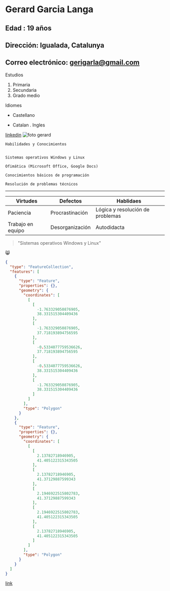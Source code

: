 # Gerard Garcia Langa
## Edad : 19 años 
## Dirección: Igualada, Catalunya
## Correo electrónico: gerigarla@gmail.com

Estudios
1. Primaria
2. Secundaria
3. Grado medio
   
Idiomes
* Castellano 
+ Catalan
. Ingles

[linkedin](https://www.linkedin.com/feed/)
![foto gerard](https://media.licdn.com/dms/image/v2/D4E03AQEDCu9p7yWFhQ/profile-displayphoto-shrink_200_200/profile-displayphoto-shrink_200_200/0/1698254646812?e=2147483647&v=beta&t=I30QQ8FdVhZGXWJW5UXTU2Ro8kyqOFyKZas0s7k2cz8)

`Habilidades y Conocimientos`

```Manejo básico de hardware y software

Sistemas operativos Windows y Linux

Ofimática (Microsoft Office, Google Docs)

Conocimientos básicos de programación

Resolución de problemas técnicos
```

---

| Virtudes          | Defectos         | Hablidaes                        |
|-------------------|------------------|----------------------------------|
| Paciencia         | Procrastinación  | Lógica y resolución de problemas |
| Trabajo en equipo | Desorganización  | Autodidacta                      |

> "Sistemas operativos Windows y Linux"

😸

```geojson
{
  "type": "FeatureCollection",
  "features": [
    {
      "type": "Feature",
      "properties": {},
      "geometry": {
        "coordinates": [
          [
            [
              -1.763329050876905,
              38.331515304409436
            ],
            [
              -1.763329050876905,
              37.718193894756595
            ],
            [
              -0.5334077759536626,
              37.718193894756595
            ],
            [
              -0.5334077759536626,
              38.331515304409436
            ],
            [
              -1.763329050876905,
              38.331515304409436
            ]
          ]
        ],
        "type": "Polygon"
      }
    },
    {
      "type": "Feature",
      "properties": {},
      "geometry": {
        "coordinates": [
          [
            [
              2.13782718946905,
              41.405122315343505
            ],
            [
              2.13782718946905,
              41.37129887599343
            ],
            [
              2.1946922515802783,
              41.37129887599343
            ],
            [
              2.1946922515802783,
              41.405122315343505
            ],
            [
              2.13782718946905,
              41.405122315343505
            ]
          ]
        ],
        "type": "Polygon"
      }
    }
  ]
}
```

[link](#Estudios)




